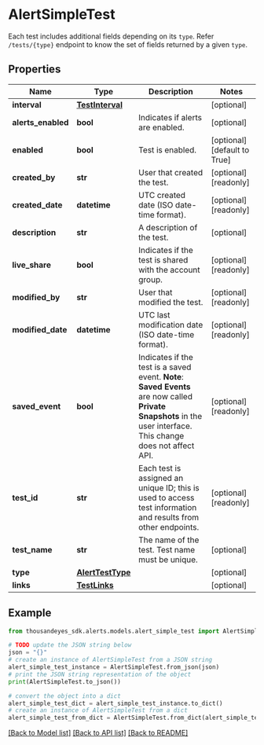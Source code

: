 # AlertSimpleTest

Each test includes additional fields depending on its `type`. Refer `/tests/{type}` endpoint to know the set of fields returned by a given `type`.

## Properties

Name | Type | Description | Notes
------------ | ------------- | ------------- | -------------
**interval** | [**TestInterval**](TestInterval.md) |  | [optional] 
**alerts_enabled** | **bool** | Indicates if alerts are enabled. | [optional] 
**enabled** | **bool** | Test is enabled. | [optional] [default to True]
**created_by** | **str** | User that created the test. | [optional] [readonly] 
**created_date** | **datetime** | UTC created date (ISO date-time format). | [optional] [readonly] 
**description** | **str** | A description of the test. | [optional] 
**live_share** | **bool** | Indicates if the test is shared with the account group. | [optional] [readonly] 
**modified_by** | **str** | User that modified the test. | [optional] [readonly] 
**modified_date** | **datetime** | UTC last modification date (ISO date-time format). | [optional] [readonly] 
**saved_event** | **bool** | Indicates if the test is a saved event. **Note**: **Saved Events** are now called **Private Snapshots** in the user interface. This change does not affect API. | [optional] [readonly] 
**test_id** | **str** | Each test is assigned an unique ID; this is used to access test information and results from other endpoints. | [optional] [readonly] 
**test_name** | **str** | The name of the test. Test name must be unique. | [optional] 
**type** | [**AlertTestType**](AlertTestType.md) |  | [optional] 
**links** | [**TestLinks**](TestLinks.md) |  | [optional] 

## Example

```python
from thousandeyes_sdk.alerts.models.alert_simple_test import AlertSimpleTest

# TODO update the JSON string below
json = "{}"
# create an instance of AlertSimpleTest from a JSON string
alert_simple_test_instance = AlertSimpleTest.from_json(json)
# print the JSON string representation of the object
print(AlertSimpleTest.to_json())

# convert the object into a dict
alert_simple_test_dict = alert_simple_test_instance.to_dict()
# create an instance of AlertSimpleTest from a dict
alert_simple_test_from_dict = AlertSimpleTest.from_dict(alert_simple_test_dict)
```
[[Back to Model list]](../README.md#documentation-for-models) [[Back to API list]](../README.md#documentation-for-api-endpoints) [[Back to README]](../README.md)



